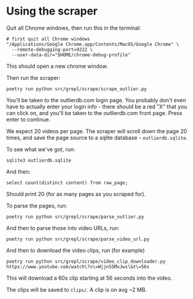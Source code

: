 # Using the scraper

Quit all Chrome windows, then run this in the terminal:
```
# first quit all Chrome windows
"/Applications/Google Chrome.app/Contents/MacOS/Google Chrome" \
  --remote-debugging-port=9222 \
  --user-data-dir="$HOME/chrome-debug-profile"
```
This should open a new chrome window.

Then run the scraper:

```
poetry run python src/grepl/scrape/scrape_outlier.py
```

You'll be taken to the outlierdb.com login page. You probably don't even have to actually enter your login info - there should be a red "X" that you can click on, and you'll be taken to the outlierdb.com front page. Press enter to continue.

We expect 20 videos per page. The scraper will scroll down the page 20 times, and save the page source to a sqlite database - `outlierdb.sqlite`.

To see what we've got, run:

```
sqlite3 outlierdb.sqlite
```

And then:

```
select count(distinct content) from raw_page;
```

Should print 20 (for as many pages as you scraped for).

To parse the pages, run:

```
poetry run python src/grepl/scrape/parse_outlier.py
```

And then to parse those into video URLs, run:

```
poetry run python src/grepl/scrape/parse_video_url.py
```

And then to download the video clips, run (for example)

```
poetry run python src/grepl/scrape/video_clip_downloader.py https://www.youtube.com/watch\?v\=WjjnS5MxJws\&t\=56s
```

This will download a 60s clip starting at 56 seconds into the video.

The clips will be saved to `clips/`. A clip is on avg ~2 MB.
